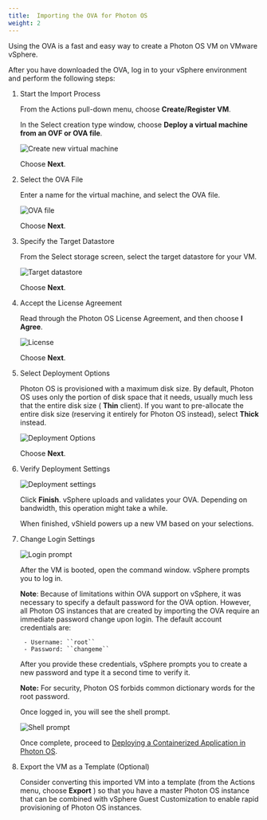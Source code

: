 ```yaml
---
title:  Importing the OVA for Photon OS
weight: 2
---
```



Using the OVA is a fast and easy way to create a Photon OS VM on VMware vSphere.

After you have downloaded the OVA, log in to your vSphere environment and perform the following steps:

1. Start the Import Process

    From the Actions pull-down menu, choose **Create/Register VM**.
    
   
    
    In the Select creation type window, choose  **Deploy a virtual machine from an OVF or OVA file**.

    
    
     ![Create new virtual machine](/docs/installation-guide/images/vs-iso-new.png)
    
    Choose **Next**.

1. Select the OVA File

    Enter a name for the virtual machine, and select the OVA file.
    
    ![OVA file](/docs/installation-guide/images/vs-ova-name-selected.png)
    
    Choose **Next**.

1. Specify the Target Datastore

    From the Select storage screen, select the target datastore for your VM.
    
    ![Target datastore](/docs/installation-guide/images/vs-ova-storage.png)
    
    Choose  **Next**.

1. Accept the License Agreement

    Read through the Photon OS License Agreement, and then choose **I Agree**.
    
    ![License](/docs/installation-guide/images/vs-ova-license.png)
    
    Choose **Next**.

1. Select Deployment Options

    Photon OS is provisioned with a maximum disk size. By default, Photon OS uses only the portion of disk space that it needs, usually much less that the entire disk size ( **Thin** client). If you want to pre-allocate the entire disk size (reserving it entirely for Photon OS instead), select **Thick**  instead.
       
    ![Deployment Options](/docs/installation-guide/images/vs-ova-deployment-options.png)
        
    Choose **Next**.

1. Verify Deployment Settings

        
	![Deployment settings](/docs/installation-guide/images/vs-ova-settings.png)
        
	Click **Finish**. vSphere uploads and validates your OVA. Depending on bandwidth, this operation might take a while.
        
	When finished, vShield powers up a new VM based on your selections.

7. Change Login Settings

	 ![Login prompt](/docs/installation-guide/images/splashscreen23.png)
        
	After the VM is booted, open the command window. vSphere prompts you to log in.
        
	**Note**: Because of limitations within OVA support on vSphere, it was necessary to specify a default password for the OVA option. However, all Photon OS instances that are created by importing the OVA require an immediate password change upon login. The default account credentials are:
        
        - Username: ``root``
        - Password: ``changeme``
    
	After you provide these credentials, vSphere prompts you to create a new password and type it a second time to verify it.
        
	**Note:** For security, Photon OS forbids common dictionary words for the root password.  
        
	Once logged in, you will see the shell prompt.
        
	![Shell prompt](/docs/installation-guide/images/vs-ova-login.png)
        
	Once complete, proceed to [Deploying a Containerized Application in Photon OS](/docs/installation-guide/deploying-a-containerized-application-in-photon-os/).

8. Export the VM as a Template (Optional)

    Consider converting this imported VM into a template (from the Actions menu, choose **Export** ) so that you have a master Photon OS instance that can be combined with vSphere Guest Customization to enable rapid provisioning of Photon OS instances.
    
    